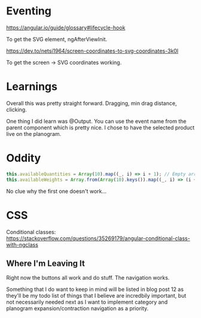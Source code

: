# Eventing

https://angular.io/guide/glossary#lifecycle-hook

To get the SVG element, ngAfterViewInit.


https://dev.to/netsi1964/screen-coordinates-to-svg-coordinates-3k0l

To get the screen -> SVG coordinates working.

# Learnings

Overall this was pretty straight forward. Dragging, min drag distance, clicking.

One thing I did learn was @Output. You can use the event name from the parent component which is pretty nice. I chose to have the selected product live on the planogram.


# Oddity

```js
this.availableQuantities = Array(10).map((_, i) => i + 1); // Empty array of 10 elements
this.availableWeights = Array.from(Array(10).keys()).map((_, i) => (i + 1) / 2); // Works as expected.
```

No clue why the first one doesn't work...

# CSS

Conditional classes:
https://stackoverflow.com/questions/35269179/angular-conditional-class-with-ngclass

## Where I'm Leaving It

Right now the buttons all work and do stuff. The navigation works.

Something that I do want to keep in mind will be listed in blog post 12 as they'll be my todo list of things that I believe are incredbily important, but not necessarily needed next as I want to implement category and planogram expansion/contraction navigation as a priority.
